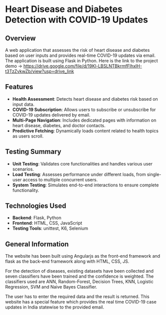 # Heart Disease and Diabetes Detection with COVID-19 Updates

## Overview
A web application that assesses the risk of heart disease and diabetes based on user inputs and provides real-time COVID-19 updates via email. The application is built using Flask in Python.
Here is the link to the project demo -> https://drive.google.com/file/d/19Kl-LBSLNTBkrmfFlhxlH-t3TzZvkwZb/view?usp=drive_link

## Features
- **Health Assessment**: Detects heart disease and diabetes risk based on input data.
- **COVID-19 Subscription**: Allows users to subscribe or unsubscribe for COVID-19 updates delivered by email.
- **Multi-Page Navigation**: Includes dedicated pages with information on heart disease, diabetes, and doctor contacts.
- **Predictive Fetching**: Dynamically loads content related to health topics as users scroll.

## Testing Summary
- **Unit Testing**: Validates core functionalities and handles various user scenarios.
- **Load Testing**: Assesses performance under different loads, from single-user access to multiple concurrent users.
- **System Testing**: Simulates end-to-end interactions to ensure complete functionality.

## Technologies Used
- **Backend**: Flask, Python
- **Frontend**: HTML, CSS, JavaScript
- **Testing Tools**: unittest, K6, Selenium

## General Information

The website has been built using Angularjs as the front-end framework and flask as the back-end framework along with HTML, CSS, JS.

For the detection of diseases, existing datasets have been collected and seven classifiers have been trained and the confidence is weighted. 
The classifiers used are ANN, Random-Forest, Decision Trees, KNN, Logistic Regression, SVM and Naive Bayes Classifier.

The user has to enter the required data and the result is returned. This website has a special feature which provides the real time COVID-19 case updates in India statewise to the provided email.
